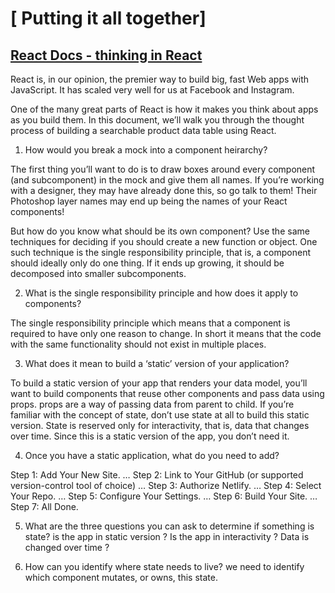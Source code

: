 
# [ Putting it all together]

## [React Docs - thinking in React](https://reactjs.org/docs/thinking-in-react.html)

React is, in our opinion, the premier way to build big, fast Web apps with JavaScript. It has scaled very well for us at Facebook and Instagram.

One of the many great parts of React is how it makes you think about apps as you build them. In this document, we’ll walk you through the thought process of building a searchable product data table using React.



1. How would you break a mock into a component heirarchy?

The first thing you’ll want to do is to draw boxes around every component (and subcomponent) in the mock and give them all names. If you’re working with a designer, they may have already done this, so go talk to them! Their Photoshop layer names may end up being the names of your React components!

But how do you know what should be its own component? Use the same techniques for deciding if you should create a new function or object. One such technique is the single responsibility principle, that is, a component should ideally only do one thing. If it ends up growing, it should be decomposed into smaller subcomponents.


2. What is the single responsibility principle and how does it apply to components?

The single responsibility principle which means that a component is required to have only one reason to change. In short it means that the code with the same functionality should not exist in multiple places.


3. What does it mean to build a ‘static’ version of your application?

To build a static version of your app that renders your data model, you’ll want to build components that reuse other components and pass data using props. props are a way of passing data from parent to child. If you’re familiar with the concept of state, don’t use state at all to build this static version. State is reserved only for interactivity, that is, data that changes over time. Since this is a static version of the app, you don’t need it.


4. Once you have a static application, what do you need to add?

Step 1: Add Your New Site. …
Step 2: Link to Your GitHub (or supported version-control tool of choice) …
Step 3: Authorize Netlify. …
Step 4: Select Your Repo. …
Step 5: Configure Your Settings. …
Step 6: Build Your Site. …
Step 7: All Done.


5. What are the three questions you can ask to determine if something is state?
is the app in static version ? Is the app in interactivity ? Data is changed over time ?


6. How can you identify where state needs to live?
we need to identify which component mutates, or owns, this state.